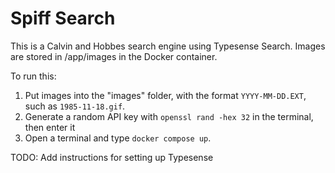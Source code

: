 # Spiff Search

This is a Calvin and Hobbes search engine using Typesense Search. Images are stored in /app/images in the Docker container.

To run this:

1.  Put images into the "images" folder, with the format `YYYY-MM-DD.EXT`, such as `1985-11-18.gif`.
2. Generate a random API key with `openssl rand -hex 32` in the terminal, then enter it
2. Open a terminal and type `docker compose up`.

TODO: Add instructions for setting up Typesense
